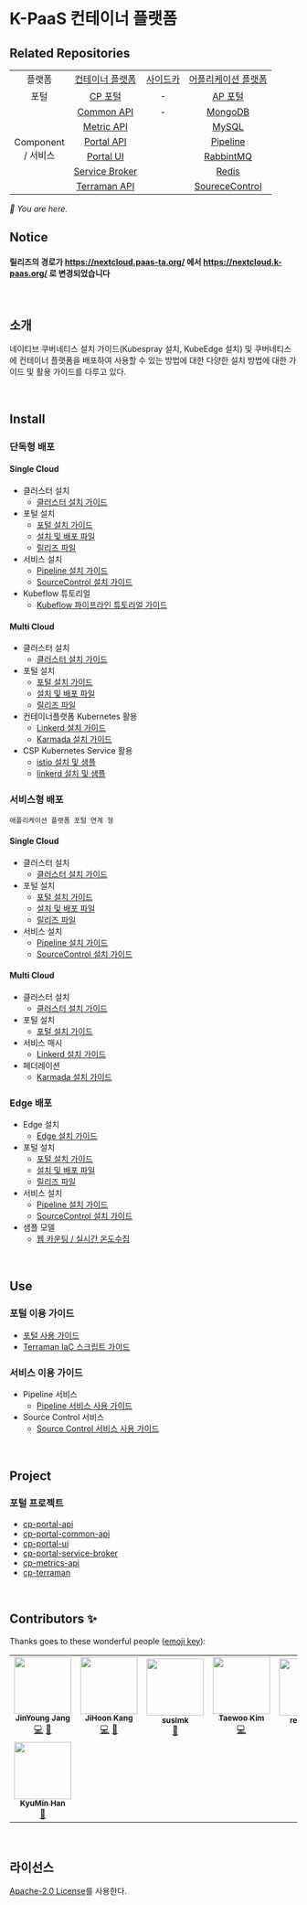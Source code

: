 # K-PaaS 컨테이너 플랫폼

## Related Repositories

<table>
  <tr>
    <td colspan=2 align=center>플랫폼</td>
    <td colspan=2 align=center><a href="https://github.com/K-PaaS/cp-deployment">컨테이너 플랫폼</a></td>
    <td colspan=2 align=center><a href="https://github.com/K-PaaS/sidecar-deployment">사이드카</a></td>
    <td colspan=2 align=center><a href="https://github.com/K-PaaS/ap-deployment">어플리케이션 플랫폼</a></td>
  </tr>
  <tr>
    <td colspan=2 align=center>포털</td>
    <td colspan=2 align=center><a href="https://github.com/K-PaaS/cp-portal-release">CP 포털</a></td>
    <td colspan=2 align=center>-</td>
    <td colspan=2 align=center><a href="https://github.com/K-PaaS/portal-deployment">AP 포털</a></td>
  </tr>
  <tr align=center>
    <td colspan=2 rowspan=9>Component<br>/ 서비스</td>
    <td colspan=2><a href="https://github.com/K-PaaS/cp-portal-common-api">Common API</a></td>
    <td colspan=2>-</td>
    <td colspan=2><a href="https://github.com/K-PaaS/ap-mongodb-shard-release">MongoDB</a></td>
  </tr>
  <tr align=center>
    <td colspan=2><a href="https://github.com/K-PaaS/cp-metrics-api">Metric API</a></td>
    <td colspan=2>  </td>
    <td colspan=2><a href="https://github.com/K-PaaS/ap-mysql-release">MySQL</a></td>
  </tr>
  <tr align=center>
    <td colspan=2><a href="https://github.com/K-PaaS/cp-portal-api">Portal API</a></td>
    <td colspan=2>  </td>
    <td colspan=2><a href="https://github.com/K-PaaS/ap-pipeline-release">Pipeline</a></td>
  </tr>
  <tr align=center>
    <td colspan=2><a href="https://github.com/K-PaaS/cp-portal-ui">Portal UI</a></td>
    <td colspan=2>  </td>
    <td colspan=2><a href="https://github.com/K-PaaS/ap-rabbitmq-release">RabbintMQ</a></td>
  </tr>
  <tr align=center>
    <td colspan=2><a href="https://github.com/K-PaaS/cp-portal-service-broker">Service Broker</a></td>
    <td colspan=2>  </td>
    <td colspan=2><a href="https://github.com/K-PaaS/ap-on-demand-redis-release">Redis</a></td>
  </tr>
  <tr align=center>
    <td colspan=2><a href="https://github.com/K-PaaS/cp-metrics-api">Terraman API</a></td>
    <td colspan=2>  </td>
    <td colspan=2><a href="https://github.com/K-PaaS/ap-source-control-release">SoureceControl</a></td>
  </tr>
</table>
<i>🚩 You are here.</i>

## Notice
#### 릴리즈의 경로가 https://nextcloud.paas-ta.org/ 에서 https://nextcloud.k-paas.org/ 로 변경되었습니다

<br>

## 소개
네이티브 쿠버네티스 설치 가이드(Kubespray 설치, KubeEdge 설치) 및 쿠버네티스에 컨테이너 플랫폼을 배포하여 사용할 수 있는 방법에 대한 다양한 설치 방법에 대한 가이드 및 활용 가이드를 다루고 있다.

<br>

## Install

### 단독형 배포

#### Single Cloud
- 클러스터 설치
  + [클러스터 설치 가이드](install-guide/standalone/cp-cluster-install-single.md)
- 포털 설치
  + [포털 설치 가이드](install-guide/portal/cp-portal-standalone-guide.md)
  + [설치 및 배포 파일](https://github.com/K-PaaS/cp-helm-chart)
  + [릴리즈 파일](https://github.com/K-PaaS/cp-portal-release)
- 서비스 설치
  + [Pipeline 설치 가이드](install-guide/pipeline/cp-pipeline-standalone-guide.md)
  + [SourceControl 설치 가이드](install-guide/source-control/cp-source-control-standalone-guide.md)
- Kubeflow 튜토리얼
  + [Kubeflow 파이프라인 튜토리얼 가이드](install-guide/standalone/cp-kubeflow-sample-guide.md)

#### Multi Cloud
- 클러스터 설치
  + [클러스터 설치 가이드](install-guide/standalone/cp-cluster-install-multi.md)
- 포털 설치
  + [포털 설치 가이드](install-guide/portal/cp-portal-standalone-guide-mc.md)
  + [설치 및 배포 파일](https://github.com/K-PaaS/cp-helm-chart)
  + [릴리즈 파일](https://github.com/K-PaaS/cp-portal-release)
- 컨테이너플랫폼 Kubernetes 활용
  + [Linkerd 설치 가이드](install-guide/multicluster/cp-linkerd-install.md)
  + [Karmada 설치 가이드](install-guide/multicluster/cp-karmada-install.md)
- CSP Kubernetes Service 활용
  + [istio 설치 및 샘플](install-guide/csp/container-platform-csp-istio-guide.md)
  + [linkerd 설치 및 샘플](install-guide/csp/container-platform-csp-linkerd-guide.md)

### 서비스형 배포 
`애플리케이션 플랫폼 포털 연계 형`
#### Single Cloud

- 클러스터 설치
  + [클러스터 설치 가이드](install-guide/standalone/cp-cluster-install-single.md)
- 포털 설치
  + [포털 설치 가이드](install-guide/portal/cp-portal-service-guide.md)
  + [설치 및 배포 파일](https://github.com/K-PaaS/cp-helm-chart/tree/master)
  + [릴리즈 파일](https://github.com/K-PaaS/cp-portal-release/tree/master)
- 서비스 설치
  + [Pipeline 설치 가이드](install-guide/pipeline/cp-pipeline-service-guide.md)
  + [SourceControl 설치 가이드](install-guide/source-control/cp-source-control-service-guide.md)

#### Multi Cloud

- 클러스터 설치
  + [클러스터 설치 가이드](install-guide/standalone/cp-cluster-install-multi.md)
- 포털 설치
  + [포털 설치 가이드](install-guide/portal/cp-portal-service-guide-mc.md)
- 서비스 매시
  + [Linkerd 설치 가이드](install-guide/multicluster/cp-linkerd-install.md)
- 페더레이션
  + [Karmada 설치 가이드](install-guide/multicluster/cp-karmada-install.md)

### Edge 배포
- Edge 설치
  + [Edge 설치 가이드](install-guide/edge/cp-edge-install.md)
- 포털 설치
  + [포털 설치 가이드](install-guide/portal/cp-portal-standalone-guide.md)
  + [설치 및 배포 파일](https://github.com/K-PaaS/cp-helm-chart/tree/master)
  + [릴리즈 파일](https://github.com/K-PaaS/cp-portal-release/tree/master)
- 서비스 설치
  + [Pipeline 설치 가이드](install-guide/pipeline/cp-pipeline-standalone-guide.md)
  + [SourceControl 설치 가이드](install-guide/source-control/cp-source-control-standalone-guide.md)
- 샘플 모델
  + [웹 카운팅 / 실시간 온도수집](install-guide/edge/cp-edge-sample-guide.md)


<br>

## Use

### 포털 이용 가이드
  + [포털 사용 가이드](use-guide/portal/container-platform-portal-guide.md)
  + [Terraman IaC 스크립트 가이드](check-guide/cp-terraman-check-index-guide.md)
  
### 서비스 이용 가이드
- Pipeline 서비스
  + [Pipeline 서비스 사용 가이드](use-guide/pipeline/cp-pipeline-use-guide.md)
- Source Control 서비스
  + [Source Control 서비스 사용 가이드](use-guide/source-control/cp-source-control-use-guide.md)


<br>

## Project

### 포털 프로젝트 
- [cp-portal-api](https://github.com/K-PaaS/cp-portal-api)
- [cp-portal-common-api](https://github.com/K-PaaS/cp-portal-common-api)
- [cp-portal-ui](https://github.com/K-PaaS/cp-portal-ui)
- [cp-portal-service-broker](https://github.com/K-PaaS/cp-portal-service-broker)
- [cp-metrics-api](https://github.com/K-PaaS/cp-metrics-api)
- [cp-terraman](https://github.com/K-PaaS/cp-terraman)

<br>

## Contributors ✨

Thanks goes to these wonderful people ([emoji key](https://allcontributors.org/docs/en/emoji-key)):
<!-- ALL-CONTRIBUTORS-LIST:START - Do not remove or modify this section -->
<!-- prettier-ignore-start -->
<!-- markdownlint-disable -->
<table>
  <tr>
    <td align="center"><a href="https://github.com/jinyung0101java2"><img src="https://avatars.githubusercontent.com/u/67574725?v=4?s=100" width="100px;" alt=""/><br /><sub><b>JinYoung Jang</b></sub></a><br /><a href="https://github.com/PaaS-TA/paas-ta-container-platform/commits?author=jinyung0101java2" title="Code">💻</a> <a href="https://github.com/PaaS-TA/paas-ta-container-platform/pulls?q=is&Apr+reviewed-by&jinyung0101java2" title="Reviewed Pull Requests">👀</a></td>
    <td align="center"><a href="https://github.com/hoon77"><img src="https://avatars.githubusercontent.com/u/33216551?v=4?s=100" width="100px;" alt=""/><br /><sub><b>JiHoon Kang</b></sub></a><br /><a href="https://github.com/PaaS-TA/paas-ta-container-platform/commits?author=hoon77" title="Code">💻</a> <a href="https://github.com/PaaS-TA/paas-ta-container-platform/pulls?q=is&Apr+reviewed-by&hoon77" title="Reviewed Pull Requests">👀</a></td>
    <td align="center"><a href="https://github.com/suslmk-lee"><img src="https://avatars.githubusercontent.com/u/67575226?v=4?s=100" width="100px;" alt=""/><br /><sub><b>suslmk</b></sub></a><br /><a href="#maintenance-suslmk" title="Maintenance">🚧</a></td>
    <td align="center"><a href="https://github.com/dev-taewoo"><img src="https://avatars.githubusercontent.com/u/67407365?v=4?s=100" width="100px;" alt=""/><br /><sub><b>Taewoo Kim</b></sub></a><br /><a href="https://github.com/PaaS-TA/paas-ta-container-platform/commits?author=dev-taewoo" title="Code">💻</a></td>
    <td align="center"><a href="https://github.com/rexx4314"><img src="https://avatars.githubusercontent.com/u/26153262?v=4?s=100" width="100px;" alt=""/><br /><sub><b>rexx4314</b></sub></a><br /><a href="#ideas-rexx4314" title="Ideas, Planning, & Feedback">🤔</a></td>
    <td align="center"><a href="https://github.com/opdc-minsu"><img src="https://avatars.githubusercontent.com/u/67140002?v=4?s=100" width="100px;" alt=""/><br /><sub><b>MinSu Kang</b></sub></a><br /><a href="https://github.com/PaaS-TA/paas-ta-container-platform/issues?q=author&opdc-minsu" title="Bug reports">🐛</a></td>
    <td align="center"><a href="https://github.com/jhuhm135"><img src="https://avatars.githubusercontent.com/u/70005316?v=4?s=100" width="100px;" alt=""/><br /><sub><b>Juhyun Um</b></sub></a><br /><a href="#ideas-jhuhm135" title="Ideas, Planning, & Feedback">🤔</a></td>
  </tr>
  <tr>
    <td align="center"><a href="https://github.com/kyuminhan"><img src="https://avatars.githubusercontent.com/u/80228983?v=4?s=100" width="100px;" alt=""/><br /><sub><b>KyuMin Han</b></sub></a><br /><a href="#ideas-kyuminhan" title="Ideas, Planning, & Feedback">🤔</a></td>
  </tr>
</table>

<!-- markdownlint-restore -->
<!-- prettier-ignore-end -->

<!-- ALL-CONTRIBUTORS-LIST:END -->

<!-- ALL-CONTRIBUTORS-LIST:START - Do not remove or modify this section -->
<!-- prettier-ignore-start -->
<!-- markdownlint-disable -->

<!-- markdownlint-restore -->
<!-- prettier-ignore-end -->

<!-- ALL-CONTRIBUTORS-LIST:END -->
 
<br>

## 라이선스
[Apache-2.0 License](http://www.apache.org/licenses/LICENSE-2.0)를 사용한다. 
